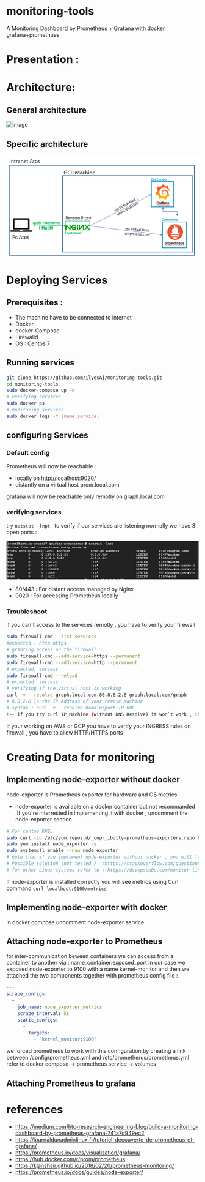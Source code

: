 # monitoring-tools
A Monitoring Dashboard by Prometheus + Grafana with docker
grafana+promethues

# Presentation :
# Architecture: 
## General architecture 
![image](https://img.linuxfr.org/img/68747470733a2f2f70726f6d6574686575732e696f2f6173736574732f6172636869746563747572652e737667/architecture.svg)
## Specific architecture



![9b115d69f87870c67f1c8ae23e89948f.png](https://github.com/ilyesAj/monitoring-tools/blob/master/_resources/59d77dc9c3284c9cb563ff2629d331ce.png)


# Deploying Services

## Prerequisites :

- The machine have to be connected to internet
- Docker
- docker-Compose
- Firewalld
- OS : Centos 7

## Running services
````sh
git clone https://github.com/ilyesAj/monitoring-tools.git
cd monitoring-tools
sudo docker-compose up -d
# verifying services
sudo docker ps
# monitoring services
sudo docker logs -f [name_service]
````
##  configuring Services 
### Default config 
Prometheus will now be reachable :
- locally on http://localhost:9020/ 
- distantly on a virtual host prom.local.com

grafana will now be reachable only remotly on graph.local.com
### verifying services 
try `netstat -lnpt ` to verify if our services are listening 
normally we have 3 open ports :

![5efbe42747f87a1afbfa74b319d5e5bf.png](https://github.com/ilyesAj/monitoring-tools/blob/master/_resources/7b3c13b3d7a1439297ddfa88d782715d.png)

- 80/443 : For distant access managed by Nginx
- 9020 : For accessing Prometheus locally

### Troubleshoot 
if you can't access to the services remotly , you have to verify your firewall 
````sh
sudo firewall-cmd --list-services
#expected : http https 
# granting access on the firewall
sudo firewall-cmd --add-service=https --permanent
sudo firewall-cmd --add-service=http --permanent
# expected: success
sudo firewall-cmd --reload
# expected: success
# verifying if the virtual host is working 
curl -v --resolve graph.local.com:80:8.8.2.8 graph.local.com/graph
# 8.8.2.8 is the IP Address of your remote machine
# syntax : curl -v --resolve Domain:port:IP URL
!-- if you try curl IP_Machine (without DNS Resolve) it won`t work , it will be blocked  by Nginx --!
````
If your working on AWS or GCP you have to verify your INGRESS rules on firewall , you have to allow HTTP/HTTPS ports 
# Creating Data for monitoring 
## Implementing node-exporter without docker 
node-exporter is Prometheus exporter for hardware and OS metrics

* node-exporter is available on a docker container but not recommanded .If you're interrested in implementing it with docker , uncomment the node-exporter section 

````sh
# For centos RHEL
sudo curl -Lo /etc/yum.repos.d/_copr_ibotty-prometheus-exporters.repo https://copr.fedorainfracloud.org/coprs/ibotty/prometheus-exporters/repo/epel-7/ibotty-prometheus-exporters-epel-7.repo
sudo yum install node_exporter -y
sudo systemctl enable --now node_exporter
# note that if you implement node-exporter without docker , you will face a problem with networking container => host 
# Possible solution (not tested )  :https://stackoverflow.com/questions/24319662/from-inside-of-a-docker-container-how-do-i-connect-to-the-localhost-of-the-mach  
# for other Linux systems refer to : https://devopscube.com/monitor-linux-servers-prometheus-node-exporter/
````
If node-exporter is installed correctly you will see metrics using Curl command `curl localhost:9100/metrics`

## Implementing node-exporter with docker 
in docker compose uncomment node-exporter service 

## Attaching node-exporter to Prometheus

for inter-communication beween containers we can access from a container to another via : name_container:exposed_port 
in our case we exposed node-exporter to 9100 with a name kernel-monitor and then we attached the two components together with prometheus config file : 
````yml
--- 
scrape_configs: 
  - 
    job_name: node_exporter_metrics
    scrape_interval: 5s
    static_configs: 
      - 
        targets: 
          - "kernel_monitor:9100"
````
we forced prometheus to work with this configuration by creating a link between /config/prometheus.yml and /etc/prometherus/prometheus.yml
refer to docker compose -> prometheus service -> volumes 

## Attaching Prometheus to grafana

# references 
- https://medium.com/htc-research-engineering-blog/build-a-monitoring-dashboard-by-prometheus-grafana-741a7d949ec2
- https://journaldunadminlinux.fr/tutoriel-decouverte-de-prometheus-et-grafana/
- https://prometheus.io/docs/visualization/grafana/
- https://hub.docker.com/r/prom/prometheus
- https://kjanshair.github.io/2018/02/20/prometheus-monitoring/
- https://prometheus.io/docs/guides/node-exporter/

